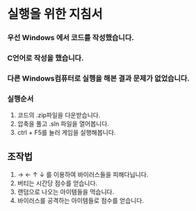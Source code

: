# 실행을 위한 지침서


### 우선 Windows 에서 코드를 작성했습니다.
### C언어로 작성을 했습니다.
### 다른 Windows컴퓨터로 실행을 해본 결과 문제가 없었습니다.  



### 실행순서
1. 코드의 .zip파일을 다운받습니다.
2. 압축을 풀고 .sln 파일을 열어봅니다.
3. ctrl + F5를 눌러 게임을 실행해봅니다.




## 조작법

1. → ← ↑ ↓ 를 이용하여 바이러스들을 피해다닙니다.
2. 버티는 시간당 점수를 얻습니다.
3. 랜덤으로 나오는 아이템들을 먹습니다.
4. 바이러스를 공격하는 아이템들로 점수를 얻습니다.
